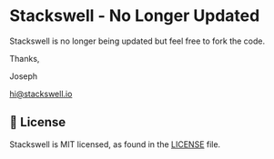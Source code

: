 # Stackswell - No Longer Updated

Stackswell is no longer being updated but feel free to fork the code. 

Thanks,

Joseph

hi@stackswell.io

## 📄 License

Stackswell is MIT licensed, as found in the [LICENSE][l] file.

[l]: https://github.com/JosephMueller/stackswell/blob/master/LICENSE


